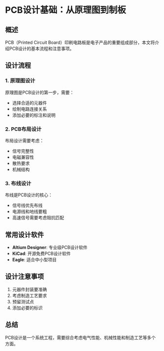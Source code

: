 # PCB设计基础：从原理图到制板

## 概述
PCB（Printed Circuit Board）印刷电路板是电子产品的重要组成部分，本文将介绍PCB设计的基本流程和注意事项。

## 设计流程

### 1. 原理图设计
原理图是PCB设计的第一步，需要：
- 选择合适的元器件
- 绘制电路连接关系
- 添加必要的标注和说明

### 2. PCB布局设计
布局设计需要考虑：
- 信号完整性
- 电磁兼容性
- 散热要求
- 机械结构

### 3. 布线设计
布线是PCB设计的核心：
- 信号线优先布线
- 电源线和地线要粗
- 高速信号需要考虑阻抗匹配

## 常用设计软件
- **Altium Designer**: 专业级PCB设计软件
- **KiCad**: 开源免费PCB设计软件
- **Eagle**: 适合中小型项目

## 设计注意事项
1. 元器件封装要准确
2. 考虑制造工艺要求
3. 预留测试点
4. 添加必要的标识

## 总结
PCB设计是一个系统工程，需要综合考虑电气性能、机械性能和制造工艺等多个方面。
